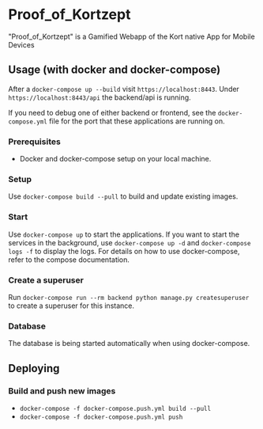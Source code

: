 # Proof_of_Kortzept

"Proof_of_Kortzept" is a Gamified Webapp of the Kort native App for Mobile Devices

## Usage (with docker and docker-compose)

After a `docker-compose up --build` visit `https://localhost:8443`.
Under `https://localhost:8443/api` the backend/api is running.

If you need to debug one of either backend or frontend, see
the `docker-compose.yml` file for the port that these applications
are running on.

### Prerequisites

* Docker and docker-compose setup on your local machine.


### Setup

Use `docker-compose build --pull` to build and update existing images. 

### Start

Use `docker-compose up` to start the applications. If you want to start
the services in the background, use `docker-compose up -d` and 
`docker-compose logs -f` to display the logs. For details on how to use 
docker-compose, refer to the compose documentation.

### Create a superuser

Run `docker-compose run --rm backend python manage.py createsuperuser`
to create a superuser for this instance.

### Database

The database is being started automatically when using docker-compose.

## Deploying

### Build and push new images

* `docker-compose -f docker-compose.push.yml build --pull`
* `docker-compose -f docker-compose.push.yml push`
